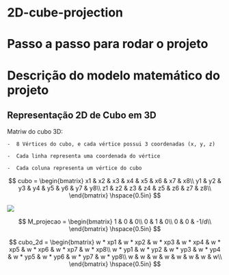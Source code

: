 # 2D-cube-projection

# Passo a passo para rodar o projeto


# Descrição do modelo matemático do projeto

## Representação 2D de Cubo em 3D 

Matriw do cubo 3D:
    
    -  8 Vértices do cubo, e cada vértice possui 3 coordenadas (x, y, z)
    
    -  Cada linha representa uma coordenada do vértice
    
    -  Cada coluna representa um vértice do cubo


$$
cubo = \begin{bmatrix}
x1 & x2 & x3 & x4 & x5 & x6 & x7 & x8\\
y1 & y2 & y3 & y4 & y5 & y6 & y7 & y8\\
z1 & z2 & z3 & z4 & z5 & z6 & z7 & z8\\
\end{bmatrix}
\hspace{0.5in}
$$

<img src="equa.png">


$$
M_projecao = \begin{bmatrix}
1 & 0 & 0\\
0 & 1 & 0\\
0 & 0 & -1/d\\
\end{bmatrix}
\hspace{0.5in}
$$



$$
cubo_2d = \begin{bmatrix}
w * xp1 & w * xp2 & w * xp3 & w * xp4 & w * xp5 & w * xp6 & w * xp7 & w * xp8\\
w * yp1 & w * yp2 & w * yp3 & w * yp4 & w * yp5 & w * yp6 & w * yp7 & w * yp8\\
w & w & w & w & w & w & w & w\\
\end{bmatrix}
\hspace{0.5in}
$$
    
